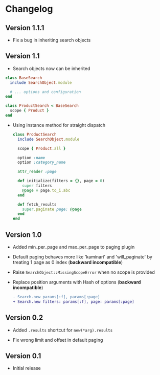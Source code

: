 # Changelog

## Version 1.1.1

* Fix a bug in inheriting search objects

## Version 1.1

* Search objects now can be inherited

 ```ruby
 class BaseSearch
   include SearchObject.module

   # ... options and configuration
 end

 class ProductSearch < BaseSearch
   scope { Product }
 end
 ```

* Using instance method for straight dispatch

  ```ruby
  class ProductSearch
    include SearchObject.module

    scope { Product.all }

    option :name
    option :category_name

    attr_reader :page

    def initialize(filters = {}, page = 0)
      super filters
      @page = page.to_i.abc
    end

    def fetch_results
      super.paginate page: @page
    end
  end
  ```

## Version 1.0

* Added min_per_page and max_per_page to paging plugin

* Default paging behaves more like 'kaminari' and 'will_paginate' by treating 1 page as 0 index (__backward incompatible__)

* Raise `SearchObject::MissingScopeError` when no scope is provided

* Replace position arguments with Hash of options (__backward incompatible__)

  ```diff
  - Search.new params[:f], params[:page]
  + Search.new filters: params[:f], page: params[:page]
  ```

## Version 0.2

* Added `.results` shortcut for `new(*arg).results`

* Fix wrong limit and offset in default paging

## Version 0.1

* Initial release
